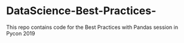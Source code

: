 # DataScience-Best-Practices-
This repo contains code for the Best Practices with Pandas session in Pycon 2019
